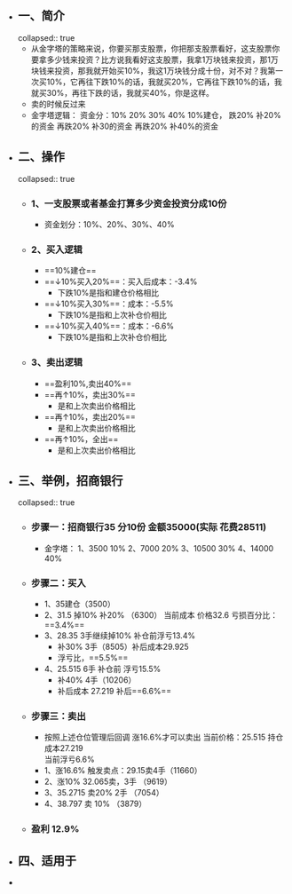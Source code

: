 - ## 一、简介
  collapsed:: true
	- 从金字塔的策略来说，你要买那支股票，你把那支股票看好，这支股票你要拿多少钱来投资？比方说我看好这支股票，我拿1万块钱来投资，那1万块钱来投资，那我就开始买10%，我这1万块钱分成十份，对不对？我第一次买10%，它再往下跌10%的话，我就买20%，它再往下跌10%的话，我就买30%，再往下跌的话，我就买40%，你是这样。
	- 卖的时候反过来
	- 金字塔逻辑：
	  资金分：10%  20%  30%  40%
	  10%建仓，
	  跌20%   补20%的资金
	  再跌20%  补30的资金
	  再跌20%   补40%的资金
- ## 二、操作
  collapsed:: true
	- ### 1、一支股票或者基金打算多少资金投资分成10份
		- 资金划分：10%、20%、30%、40%
	- ### 2、买入逻辑
		- ==10%建仓==
		- ==↓10%买入20%==：买入后成本：-3.4%
			- 下跌10%是指和建仓价格相比
		- ==↓10%买入30%==：成本：-5.5%
			- 下跌10%是指和上次补仓价相比
		- ==↓10%买入40%==：成本：-6.6%
			- 下跌10%是指和上次补仓价相比
	- ### 3、卖出逻辑
		- ==盈利10%,卖出40%==
		- ==再↑10%，卖出30%==
			- 是和上次卖出价格相比
		- ==再↑10%，卖出20%==
			- 是和上次卖出价格相比
		- ==再↑10%，全出==
			- 是和上次卖出价格相比
- ## 三、举例，招商银行
  collapsed:: true
	- ### 步骤一：招商银行35    分10份  金额35000(实际 花费28511)
		- 金字塔：
		  1、3500     10% 
		  2、7000      20%
		  3、10500    30%
		  4、14000    40%
	- ### 步骤二：买入
		- 1、35建仓（3500）
		- 2、31.5  掉10%   补20%  （6300）
		       当前成本 价格32.6  亏损百分比：==3.4%==
		- 3、28.35  3手继续掉10%  补仓前浮亏13.4%
			- 补30%  3手（8505）补后成本29.925
			- 浮亏比，==5.5%==
		- 4、25.515  6手   补仓前  浮亏15.5%
			- 补40%   4手（10206）
			- 补后成本 27.219   补后==6.6%==
	- ### 步骤三：卖出
		- 按照上述仓位管理后回调  涨16.6%才可以卖出
		  当前价格：25.515
		  持仓成本27.219   
		  当前浮亏6.6%
		- 1、涨16.6% 触发卖点：29.15卖4手（11660）
		- 2、涨10%   32.065卖，3手   （9619）
		- 3、35.2715   卖20%   2手    （7054）
		- 4、38.797     卖  10%   （3879）
	- ### 盈利 12.9%
- ## 四、适用于
-